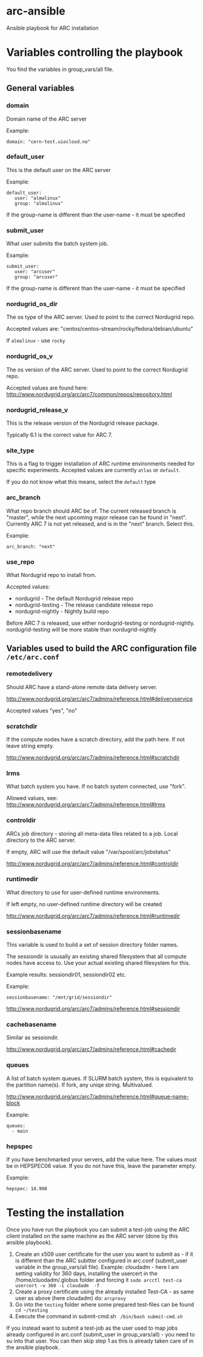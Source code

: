 # arc-ansible
Ansible playbook for ARC installation


# Variables controlling the playbook

You find the variables in group_vars/all file. 



## General variables 

### domain
Domain name of the ARC server

Example: 

```
domain: "cern-test.uiocloud.no"
```



### default_user
This is the default user on the ARC server


Example: 


```
default_user: 
   user: "almalinux"
   group: "almalinux"

```

If the group-name is different than the user-name - it must be specified


### submit_user
What user submits the batch system job. 

Example: 

```
submit_user: 
   user: "arcuser"
   group: "arcuser"
```



If the group-name is different than the user-name - it must be specified

### nordugrid_os_dir

The os type of the ARC server. Used to point to the correct Nordugrid repo. 

Accepted values are: "centos/centos-stream/rocky/fedora/debian/ubuntu"

If `almalinux` - use `rocky` 


### nordugrid_os_v
The os version of the ARC server. Used to point to the correct Nordugrid repo. 

Accepted values are found here: http://www.nordugrid.org/arc/arc7/common/repos/repository.html

### nordugrid_release_v
This is the release version of the Nordugrid release package. 

Typically 6.1 is the correct value for ARC 7. 


### site_type

This is a flag to trigger installation of ARC runtime environments needed for specific experiments. 
Accepted values are currently `atlas` or `default`. 

If you do not know what this means, select the ```default``` type

### arc_branch

What repo branch should ARC be of. The current released branch is "master", while the next upcoming major release can be found in "next". Currently ARC 7 is not yet released, and is in the "next" branch. Select this. 

Example: 

```
arc_branch: "next"
```

### use_repo
What Nordugrid repo to install from. 

Accepted values: 
- nordugrid - The default Nordugrid release repo 
- nordugrid-testing - The release candidate release repo 
- nordugrid-nightly - Nightly build repo


Before ARC 7 is released, use either nordugrid-testing or nordugrid-nightly. nordugrid-testing will be more stable than nordugrid-nightly


## Variables used to build the ARC configuration file `/etc/arc.conf`

### remotedelivery
Should ARC have a stand-alone remote data delivery server. 

http://www.nordugrid.org/arc/arc7/admins/reference.html#deliveryservice

Accepted values "yes", "no"


### scratchdir
If the compute nodes have a scratch directory, add the path here. If not leave string empty. 

http://www.nordugrid.org/arc/arc7/admins/reference.html#scratchdir


### lrms
What batch system you have. If no batch system connected, use "fork". 

Allowed values, see: http://www.nordugrid.org/arc/arc7/admins/reference.html#lrms


### controldir
ARCs job directory - storing all meta-data files related to a job. Local directory to the ARC server. 

If empty, ARC will use the default value "/var/spool/arc/jobstatus"

http://www.nordugrid.org/arc/arc7/admins/reference.html#controldir

### runtimedir
What directory to use for user-defined runtime environments. 

If left empty, no user-defined runtime directory will be created

http://www.nordugrid.org/arc/arc7/admins/reference.html#runtimedir

### sessionbasename
This variable is used to build a set of session directory folder names. 

The sessiondir is ususally an existing shared filesystem that all compute nodes have access to. 
Use your actual existing shared filesystem for this. 

Example results: sessiondir01, sessiondir02 etc. 

Example: 
```
sessionbasename: "/mnt/grid/sessiondir"
```


http://www.nordugrid.org/arc/arc7/admins/reference.html#sessiondir

### cachebasename
Similar as sessiondir. 

http://www.nordugrid.org/arc/arc7/admins/reference.html#cachedir


### queues
A list of batch system queues. If SLURM batch system, this is equivalent to the partition name(s). If fork, any uniqe string. Multivalued. 

http://www.nordugrid.org/arc/arc7/admins/reference.html#queue-name-block


Example: 
```
queues: 
  - main
```

### hepspec
If you have benchmarked your servers, add the value here. The values must be in HEPSPEC06 value. If you do not have this, leave the parameter empty. 

Example: 

```hepspec: 14.998```

# Testing the installation
Once you have run the playbook you can submit a test-job using the ARC client installed on the same machine as the ARC server (done by this ansible playbook). 

1. Create an x509 user certificate for the user you want to submit as - if it is different than the ARC subitter configured in arc.conf (submit_user variable in the group_vars/all file). Example: cloudadm - here I am setting validity for 360 days, installing the usercert in the /home/cluodadm/.globus folder and forcing it
   ``` sudo arcctl test-ca usercert -v 360 -i cloudadm  -f ```
2. Create a proxy certificate using the already installed Test-CA - as same user as above (here cloudadm) do:
   ```arcproxy```
3. Go into the `testing` folder where some prepared test-files can be found
   ``` cd ~/testing```
4. Execute the command in submit-cmd.sh
   ``` /bin/bash submit-cmd.sh```

If you instead want to submit a test-job as the user used to map jobs already configured in arc.conf (submit_user in group_vars/all) - you need to su into that user. You can then skip step 1 as this is already taken care of in the ansible playbook. 
